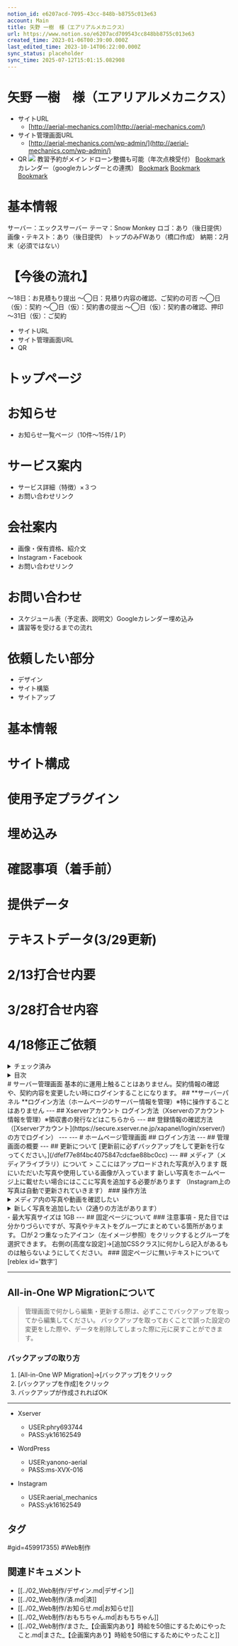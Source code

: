 ```yaml
---
notion_id: e6207acd-7095-43cc-848b-b8755c013e63
account: Main
title: 矢野 一樹　様（エアリアルメカニクス）
url: https://www.notion.so/e6207acd709543cc848bb8755c013e63
created_time: 2023-01-06T00:39:00.000Z
last_edited_time: 2023-10-14T06:22:00.000Z
sync_status: placeholder
sync_time: 2025-07-12T15:01:15.082908
---
```

# 矢野 一樹　様（エアリアルメカニクス）

- サイトURL
  - [http://aerial-mechanics.com](http://aerial-mechanics.com/)
- サイト管理画面URL
  - [http://aerial-mechanics.com/wp-admin/](http://aerial-mechanics.com/wp-admin/)
- QR
  ![](https://prod-files-secure.s3.us-west-2.amazonaws.com/736adce6-a3a4-4a64-9f74-d9aa055c96d2/1e430343-aa68-41eb-9bff-882b01c7e4f8/Untitled.png?X-Amz-Algorithm=AWS4-HMAC-SHA256&X-Amz-Content-Sha256=UNSIGNED-PAYLOAD&X-Amz-Credential=ASIAZI2LB466UB7PDPBM%2F20250719%2Fus-west-2%2Fs3%2Faws4_request&X-Amz-Date=20250719T061423Z&X-Amz-Expires=3600&X-Amz-Security-Token=IQoJb3JpZ2luX2VjEIT%2F%2F%2F%2F%2F%2F%2F%2F%2F%2FwEaCXVzLXdlc3QtMiJHMEUCIDJbja6GxdCTx6LLlX4k%2B5N9jA1TtkY%2FVqUnd%2FSeukwMAiEAvjpzRiltaykhWxMSNxXGW4XRKUyz5B9Ptz6y%2F6bqztoqiAQInf%2F%2F%2F%2F%2F%2F%2F%2F%2F%2FARAAGgw2Mzc0MjMxODM4MDUiDM8hHi99ZCA4rdCHdSrcAzb7%2B2%2BeBFGutb9cCsSNkfPRDe8%2BJ8qiSlIlugOZmJetH8bCTV7VlXEZLqm1iU5g0ERyhcjPUr%2FwpBy3C7us7EkcNkkx7UQF9v%2FNG4axI6vSdRARczJ6jvImtUccXGBD7HYdRaLMqNZwcnvJvzCVJQzYDbQpcb%2FfFKuYQGT4azAUyiKUMSKNR%2F%2BWI5XCHBHvD%2FvAB1aBURW90kpmgp1a6FDtFfE436tcRUlIGbL%2F0ZwnqSYNsSd8OUlv0Q4q%2FBdS6itLoHEXlObL09RY46CWVZHJb6VhIsProcLtxyNPucLhaWDlkjvhtfD00jhLyznqRejkIHrPo8%2FkfBZcJSK%2Bp%2F9QlMhmnrloNLU3bD5usV%2BoF2LDQPoivBB94etR%2FDIXwXrf%2F5F5V5DssGjb9QQNRb8Xoz1jNjaejCRgUNaamxZFxyrpjZXzbdXx0TaEEdN6AOpctkpUOXkiKcRMMuhC4ETa9kKbzJEIB28WYNDds4KmXi0oh68r1jlwmmwSSS4jTuwvmdsgmHBCMe%2BqLqlYNIjqcYoFFabX7L03Ff2PxEwuutjsS%2BHHmnYiHDNoaVRJBrkWRzHD1mOc269lOX4M%2BKC%2BiLcWTu2l4z7349KipKJSeH83YeyVVXcjw7%2BmMImr7MMGOqUBgYsCFkcs3qFAuKsnpmaIa9x669IV5Gg1G1E%2FUbJO41J4GH5M%2BKHBlhxefVCxzWnolZCed7rI00S9%2BhbBB%2F0q5k9jGXs1bWNg1YSXH3q6Et%2BwG3ksIP01JV52DI4fx1p1CdLjgvEQpiJG25eGvzV6VEV%2BdxiqA%2BnXMcseP6MOmJT1L1QskK8SJKNzVaiVqPCtmIN%2Fh%2FNl5NS4z27q4muBtDtA6L6j&X-Amz-Signature=93a8a2116b3e758a9335f2594b7d7c4eeca76452e97088df9b3f48c5ee754fd1&X-Amz-SignedHeaders=host&x-amz-checksum-mode=ENABLED&x-id=GetObject)
教習予約がメイン
ドローン整備も可能（年次点検受付）
[Bookmark](https://docs.google.com/spreadsheets/d/1exnSNnzc0NF3n8yEUXtc4SOlq_dhI6-_/edit#gid=459917355)
カレンダー（googleカレンダーとの連携）
[Bookmark](https://sincere-smile.com/workhack/google-calendar-to-wordpress/)
[Bookmark](https://tokyo2ldk.com/2020/03/27/fullcal_for_gcal/)
[Bookmark](https://snow-monkey.2inc.org/product/snow-monkey/)
# 基本情報
  サーバー：エックスサーバー
  テーマ：Snow Monkey
  ロゴ：あり（後日提供）
  画像・テキスト：あり（後日提供）
  トップのみFWあり（橋口作成）
  納期：2月末（必須ではない）
# 【今後の流れ】
〜18日：お見積もり提出
〜◯日：見積り内容の確認、ご契約の可否
〜◯日（仮）：契約
〜◯日（仮）：契約書の提出
〜◯日（仮）：契約書の確認、押印
〜31日（仮）：ご契約
  - サイトURL
  - サイト管理画面URL
  - QR
  # トップページ
  # お知らせ
  - お知らせ一覧ページ（10件〜15件/１P）
  # サービス案内
  - サービス詳細（特徴）×３つ
  - お問い合わせリンク
  
  # 会社案内
  - 画像・保有資格、紹介文
  - Instagram・Facebook
  - お問い合わせリンク
  
  # お問い合わせ
  - スケジュール表（予定表、説明文）Googleカレンダー埋め込み
  - 講習等を受けるまでの流れ
  

  # 依頼したい部分
  - デザイン
  - サイト構築
  - サイトアップ
  # 基本情報
  # サイト構成
  # 使用予定プラグイン
  # 埋め込み
  # 確認事項（着手前）
  # 提供データ
  # テキストデータ(3/29更新)
  # 2/13打合せ内要
  # 3/28打合せ内容
  # 4/18修正ご依頼
  <details>
  <summary>チェック済み</summary>
  </details>
  <details>
  <summary>目次</summary>
  </details>
  # サーバー管理画面
  基本的に運用上触ることはありません。契約情報の確認や、契約内容を変更したい時にログインすることになります。
  ## **サーバーパネル **ログイン方法（ホームページのサーバー情報を管理）※特に操作することはありません
  ---
  ## Xserverアカウント ログイン方法（Xserverのアカウント情報を管理）※領収書の発行などはこちらから
  ---
  ## 登録情報の確認方法（[Xserverアカウント](https://secure.xserver.ne.jp/xapanel/login/xserver/)の方でログイン）
  ---
  ---
  # ホームページ管理画面
  ## ログイン方法
  ---
  ## 管理画面の概要
  ---
  ## 更新について
  [更新前に必ずバックアップをして更新を行なってください。](/dfef77e8f4bc4075847cdcfae88bc0cc)
  ---
  ## メディア（メディアライブラリ）について
  > ここにはアップロードされた写真が入ります
既にいただいた写真や使用している画像が入っています
新しい写真をホームページ上に載せたい場合にはここに写真を追加する必要があります
（Instagram上の写真は自動で更新されていきます）
  ### 操作方法
  <details>
  <summary>メディア内の写真や動画を確認したい</summary>
  </details>
  <details>
  <summary>新しく写真を追加したい（2通りの方法があります）</summary>
  </details>
  - 最大写真サイズは 1GB
  ---
  ## 固定ページについて
  ### 注意事項
  - 見た目では分かりづらいですが、写真やテキストをグループにまとめている箇所があります。
□が２つ重なったアイコン（左イメージ参照）をクリックするとグループを選択できます。
右側の[高度な設定]→[追加CSSクラス]に何かしら記入があるものは触らないようにしてください。
  ### 固定ページに無いテキストについて[reblex id='数字']
  
  ---
  ## All-in-One WP Migrationについて
  > 管理画面で何かしら編集・更新する際は、必ずここでバックアップを取ってから編集してください。
バックアップを取っておくことで誤った設定の変更をした際や、データを削除してしまった際に元に戻すことができます。
  ### バックアップの取り方
  1. [All-in-One WP Migration]→[バックアップ]をクリック
  1. [バックアップを作成]をクリック
  1. バックアップが作成されればOK
  ---
- Xserver
  - USER:phry693744
  - PASS:yk16162549
- WordPress
  - USER:yanono-aerial
  - PASS:ms-XVX-016
  
- Instagram
  - USER:aerial_mechanics
  - PASS:yk16162549
  

## タグ

#gid=459917355) #Web制作 

## 関連ドキュメント

- [[../02_Web制作/デザイン.md|デザイン]]
- [[../02_Web制作/済.md|済]]
- [[../02_Web制作/お知らせ.md|お知らせ]]
- [[../02_Web制作/おもちちゃん.md|おもちちゃん]]
- [[../02_Web制作/まさた_【企画案内あり】時給を50倍にするためにやったこと.md|まさた_【企画案内あり】時給を50倍にするためにやったこと]]
